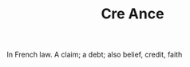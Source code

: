 ---
title: Cre Ance
letter: C
permalink: "/definitions/bld-cre-ance.html"
body: In French law. A claim; a debt; also belief, credit, faith
published_at: '2018-07-07'
source: Black's Law Dictionary 2nd Ed (1910)
layout: post
---